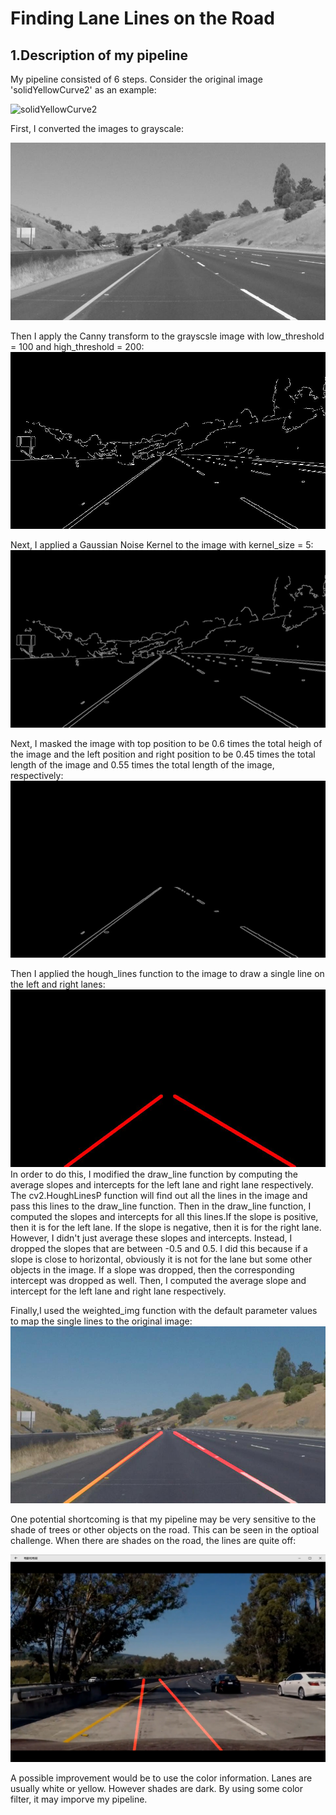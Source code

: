 # Finding Lane Lines on the Road
## 1.Description of my pipeline
My pipeline consisted of 6 steps.  Consider the original image 'solidYellowCurve2' as an example:

![solidYellowCurve2](https://raw.githubusercontent.com/junfeizhu/CarND-LaneLines-P1/master/test_images/solidYellowCurve2.jpg)

First, I converted the images to grayscale:

![gray](https://raw.githubusercontent.com/junfeizhu/CarND-LaneLines-P1/master/test_images_output/gray.jpg)

Then I apply the Canny transform to the grayscsle image with low_threshold = 100 and high_threshold = 200:
![edges](https://raw.githubusercontent.com/junfeizhu/CarND-LaneLines-P1/master/test_images_output/edges.jpg)

Next, I applied a Gaussian Noise Kernel to the image with kernel_size = 5:
![edges_g](https://raw.githubusercontent.com/junfeizhu/CarND-LaneLines-P1/master/test_images_output/edges_g.jpg)

Next, I masked the image with top position to be 0.6 times the total heigh of the image and the left position and right position to be 0.45 times the total length of the image and 0.55 times the total length of the image, respectively: 
![masked](https://raw.githubusercontent.com/junfeizhu/CarND-LaneLines-P1/master/test_images_output/masked.jpg)

Then I applied the hough_lines function to the image to draw a single line on the left and right lanes:
![hl](https://raw.githubusercontent.com/junfeizhu/CarND-LaneLines-P1/master/test_images_output/hl.jpg)
In order to do this, I modified the draw_line function by computing the average slopes and intercepts for the left lane and right lane respectively. The cv2.HoughLinesP function will find out all the lines in the image and pass this lines to the draw_line function. Then in the draw_line function, I computed the slopes and intercepts for all this lines.If the slope is positive, then it is for the left lane. If the slope is negative, then it is for the right lane. However, I didn't just average these slopes and intercepts. Instead, I dropped the slopes that are between -0.5 and 0.5. I did this because if a slope is close to horizontal, obviously it is not for the lane but some other objects in the image. If a slope was dropped, then the corresponding intercept was dropped as well. Then, I computed the average slope and intercept for the left lane and right lane respectively.

Finally,I used the weighted_img function with the default parameter values to map the single lines to the original image:
![out](https://raw.githubusercontent.com/junfeizhu/CarND-LaneLines-P1/master/test_images_output/out.jpg)


One potential shortcoming is that my pipeline may be very sensitive to the shade of trees or other objects on the road. This can be seen in the optioal challenge. When there are shades on the road, the lines are quite off:

![bad_result](https://raw.githubusercontent.com/junfeizhu/CarND-LaneLines-P1/master/bad_result/bad_result.png)

A possible improvement would be to use the color information. Lanes are usually white or yellow. However shades are dark. By using some color filter, it may imporve my pipeline.


